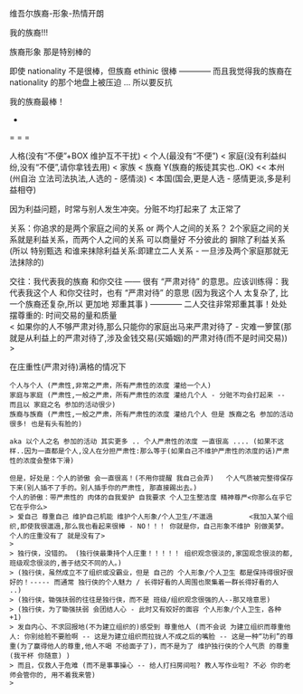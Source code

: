 
维吾尔族裔-形象-热情开朗

我的族裔!!!

族裔形象 那是特别棒的

即使 nationality 不是很棒，但族裔 ethinic 很棒 ———— 而且我觉得我的族裔在 nationality 的那个地盘上被压迫 ... 所以要反抗


我的族裔最棒！




-

= = =

人格(没有“不便”+BOX 维护互不干扰) < 个人(最没有“不便”) < 家庭(没有利益纠纷,没有“不便”,请你拿钱去用) < 家族 < 族裔 Y(族裔的叛徒其实也..OK) << 本州(州自治 立法司法执法,人选的 - 感情淡) < 本国(国会,更是人选 - 感情更淡,多是利益相夺)


因为利益问题，时常与别人发生冲突。分赃不均打起来了 太正常了

关系：你追求的是两个家庭之间的关系 or 两个人之间的关系？ 2个家庭之间的关系就是利益关系，而两个人之间的关系 可以商量好 不分彼此的 摒除了利益关系 (所以 特别甄选 和谁来抹除利益关系:即建立二人关系 - 一旦涉及两个家庭那就无法抹除的)

交往：我代表我的族裔 和你交往 —— 很有 “严肃对待” 的意思。应该训练得：我代表我这个人 和你交往时，也有 “严肃对待” 的意思 (因为我这个人 太复杂了, 比一个族裔还复杂,所以 更加地 郑重其事 ) ———— 二人交往非常郑重其事！处处摆尊重的: 时间交易的量和质量
<br>< 如果你的人不够严肃对待,那么只能你的家庭出马来严肃对待了 - 灾难一箩筐(那就是从利益上的严肃对待了,涉及金钱交易(买婚姻)的严肃对待(而不是时间交易)) >

在庄重性(严肃对待)满格的情况下
```
个人与个人 (严肃性,非常之严肃，所有严肃性的浓度 灌给一个人)
家庭与家庭 (严肃性,一般之严肃，所有严肃性的浓度 灌给几个人 - 分赃不均会打起来 -- 而且以 家庭之名 参加的活动很少)
族裔与族裔 (严肃性,一般之严肃，所有严肃性的浓度 灌给几个人 但是 族裔之名 参加的活动很多! 也是有头有脸的)

aka 以个人之名 参加的活动 其实更多 .. 个人严肃性的浓度 一直很高 .... (如果不这样..因为一直都是个人,没人在分担严肃性:那么等于(如果自己不维护严肃性的浓度的话)严肃性的浓度会整体下滑)

但是，好处是：个人的骄傲 会一直很高！(不用你提醒 我自己会弄)   个人气质被完整得保存下来(别人插不了手的。别人插手你的严肃性, 那直接踢出去。)
个人的骄傲：带严肃性的 肉体的自我爱护 自我要求 个人卫生整洁度 精神尊严<你那么在乎它 它在乎你么>
> 爱自己 尊重自己 维护自己机能 维护个人形象/个人卫生/不邋遢         <我加入某个组织,即使我很邋遢,那么我也看起来很棒 - NO！！！ 你就是你，自己形象不维护 别做美梦。个人的庄重没有了 就是没有了>
>
> 独行侠，没错的。 (独行侠最秉持个人庄重！！！！！ 组织观念很淡的,家国观念很淡的都,班级观念很淡的,善于结交不同的人。)
> (独行侠，虽然成立不了组织或没霸业，但是 自己的 个人形象/个人卫生 都是保持得很好很好的！----- 而通常 独行侠的个人魅力 / 长得好看的人周围也聚集着一群长得好看的人 ..)
> (独行侠，锄强扶弱的往往是独行侠，而不是 班级/组织观念很强的人--那又啥意思)
> (独行侠，为了锄强扶弱 会团结人心 - 此时又有姣好的面容 个人形象/个人卫生，各种 +1)
> 发自内心、不求回报地(不为建立组织的)感受到 尊重他人 (而不会说 为建立组织而尊重他人: 你别给脸不要脸啊 -- 这是为建立组织而拉拢人不成之后的嘴脸 -- 这是一种“功利”的尊重(为了赢得他人的尊重,他人不喝 不给面子了)，而不是为了 维护独行侠的个人气质 的尊重(我干杯 你随意) )
> 而且，仅救人于危难 (而不是事事操心 -- 给人打扫房间啦? 教人写作业啦? 不必 你的老师会管你的, 用不着我来管)
> 

```




